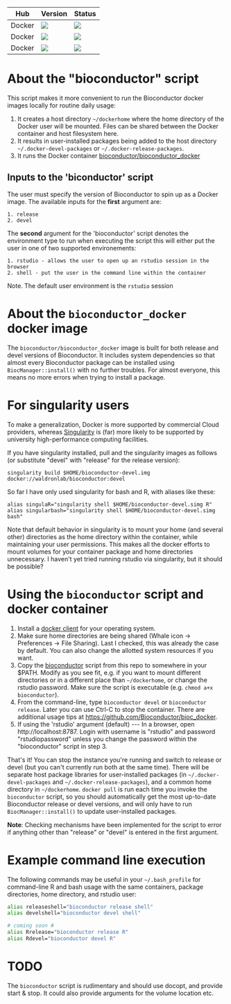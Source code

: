 | Hub |    Version     | Status |
| --- | --------------- |--------------- |
| Docker | [![](https://images.microbadger.com/badges/version/waldronlab/bioconductor:devel.svg)](https://microbadger.com/images/waldronlab/bioconductor:devel)| [![](https://images.microbadger.com/badges/image/waldronlab/bioconductor:devel.svg)](https://microbadger.com/images/waldronlab/bioconductor:devel) |
| Docker | [![](https://images.microbadger.com/badges/version/waldronlab/bioconductor:release.svg)](https://microbadger.com/images/waldronlab/bioconductor:release)| [![](https://images.microbadger.com/badges/image/waldronlab/bioconductor:release.svg)](https://microbadger.com/images/waldronlab/bioconductor:release) |
| Docker | [![](https://images.microbadger.com/badges/version/waldronlab/bioconductor:RELEASE_3_10.svg)](https://microbadger.com/images/waldronlab/bioconductor:RELEASE_3_10)|[![](https://images.microbadger.com/badges/image/waldronlab/bioconductor:RELEASE_3_10.svg)](https://microbadger.com/images/waldronlab/bioconductor:RELEASE_3_10) |

# About the "bioconductor" script

This script makes it more convenient to run the Bioconductor docker images
locally for routine daily usage:

1. It creates a host directory `~/dockerhome` where the home directory
of the Docker user will be mounted. Files can be shared between the
Docker container and host filesystem here.
2. It results in user-installed packages being added to the host directory
`~/.docker-devel-packages` or `~/.docker-release-packages`.
3. It runs the Docker container
[bioconductor/bioconductor_docker](https://github.com/bioconductor/bioconductor_docker)

## Inputs to the 'biconductor' script

The user must specify the version of Bioconductor to spin up as a Docker image.
The available inputs for the **first** argument are:

    1. release
    2. devel

The **second** argument for the 'bioconductor' script denotes the environment type
to run when executing the script this will either put the user in one of two
supported environements:

    1. rstudio - allows the user to open up an rstudio session in the browser
    2. shell - put the user in the command line within the container

Note. The default user environment is the `rstudio` session

# About the `bioconductor_docker` docker image

The `bioconductor/bioconductor_docker` image is built for both release and devel
versions of Bioconductor. It includes system dependencies so that almost every
Bioconductor package can be installed using `BiocManager::install()` with no
further troubles.  For almost everyone, this means no more errors when trying to install a package.

# For singularity users

To make a generalization, Docker is more supported by commercial Cloud
providers, whereas [Singularity](https://www.sylabs.io/singularity/) is (far)
more likely to be supported by university high-performance computing
facilities.

If you have singularity installed, pull and the singularity images as follows (or substitute "devel" with "release" for the release version):

```
singularity build $HOME/bioconductor-devel.img docker://waldronlab/bioconductor:devel
```

So far I have only used singularity for bash and R, with aliases like these:

```
alias singulaR="singularity shell $HOME/bioconductor-devel.simg R"
alias singularbash="singularity shell $HOME/bioconductor-devel.simg bash"
```

Note that default behavior in singularity is to mount your home (and several
other) directories as the home directory within the container, while
maintaining your user permissions. This makes all the docker efforts to mount
volumes for your container package and home directories unnecessary. I haven't
yet tried running rstudio via singularity, but it should be possible?

# Using the `bioconductor` script and docker container

1. Install a [docker client](https://www.docker.com/get-started) for
your operating system.
2. Make sure home directories are being shared (Whale icon ->
Preferences -> File Sharing). Last I checked, this was already the
case by default. You can also change the allotted system resources if
you want.
3. Copy the
[bioconductor](https://github.com/waldronlab/bioconductor/blob/master/bioconductor)
script from this repo to somewhere in your $PATH. Modify as you see
fit, e.g. if you want to mount different directories or in a different
place than `~/dockerhome`, or change the rstudio password.  Make sure
the script is executable (e.g. `chmod a+x bioconductor`).
4. From the command-line, type `bioconductor devel` or `bioconductor
release`. Later you can use Ctrl-C to stop the
container. There are additional usage tips at
https://github.com/Bioconductor/bioc_docker.
5. If using the 'rstudio' argument (default) --- In a browser, open
http://localhost:8787. Login with username is "rstudio" and password
"rstudiopassword" unless you change the password within the "bioconductor"
script in step 3.

That's it! You can stop the instance you're running and switch to
release or devel (but you can't currently run both at the same
time). There will be separate host package libraries for
user-installed packages (in `~/.docker-devel-packages` and
`~/.docker-release-packages`), and a common home directory in
`~/dockerhome`. `docker pull` is run each time you invoke the
`bioconductor` script, so you should automatically get the most
up-to-date Bioconductor release or devel versions, and will only have
to run `BiocManager::install()` to update user-installed packages.

**Note**: Checking mechanisms have been implemented for the script to error if
anything other than "release" or "devel" is entered in the first argument.

# Example command line execution

The following commands may be useful in your `~/.bash_profile` for
command-line R and bash usage with the same containers, package directories,
home directory, and rstudio user:

```bash
alias releaseshell="bioconductor release shell"
alias develshell="bioconductor devel shell"

# coming soon #
alias Rrelease="bioconductor release R"
alias Rdevel="bioconductor devel R"
```

# TODO

The `bioconductor` script is rudimentary and should use docopt, and provide
start & stop. It could also provide arguments for the volume location etc.


